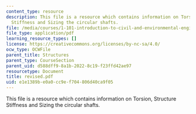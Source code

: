 ```yaml
---
content_type: resource
description: This file is a resource which contains information on Torsion, Structure
  Stiffness and Sizing the circular shafts.
file: /media/courses/1-101-introduction-to-civil-and-environmental-engineering-design-i-fall-2006/e1e1389be0a0cc9ef704806d40ca9f05_revised.pdf
file_type: application/pdf
learning_resource_types: []
license: https://creativecommons.org/licenses/by-nc-sa/4.0/
ocw_type: OCWFile
parent_title: Structures
parent_type: CourseSection
parent_uid: d588dff9-8a1b-2022-8c19-f23ffd42ae97
resourcetype: Document
title: revised.pdf
uid: e1e1389b-e0a0-cc9e-f704-806d40ca9f05
---
```

This file is a resource which contains information on Torsion, Structure Stiffness and Sizing the circular shafts.